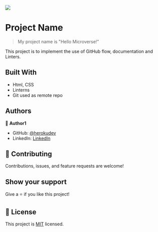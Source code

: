 ![](https://img.shields.io/badge/Microverse-blueviolet)

# Project Name

> My project name is "Hello Microverse!"

This project is to implement the use of GitHub flow, documentation and Linters.

## Built With

- Html, CSS
- Linterns
- Git used as remote repo


## Authors

👤 **Author1**

- GitHub: [@herokudev](https://github.com/herokudev)
- LinkedIn: [LinkedIn](https://linkedin.com/in/armando-orellana-a0b50b34)

## 🤝 Contributing

Contributions, issues, and feature requests are welcome!


## Show your support

Give a ⭐️ if you like this project!


## 📝 License

This project is [MIT](./MIT.md) licensed.
